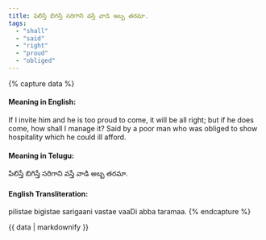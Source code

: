 ```yaml
---
title: పిలిస్తే బిగిస్తే సరిగాని వస్తే వాడి అబ్బ తరమా.
tags:
  - "shall"
  - "said"
  - "right"
  - "proud"
  - "obliged"
---
```


{% capture data %}
#### Meaning in English:
If I invite him and he is too proud to come, it will be all right; but if he does come, how shall I manage it?
Said by a poor man who was obliged to show hospitality which he could ill afford.

#### Meaning in Telugu:
పిలిస్తే బిగిస్తే సరిగాని వస్తే వాడి అబ్బ తరమా.

#### English Transliteration:
pilistae bigistae sarigaani vastae vaaDi abba taramaa.
{% endcapture %}

<div class="notice">{{ data | markdownify }}</div>

